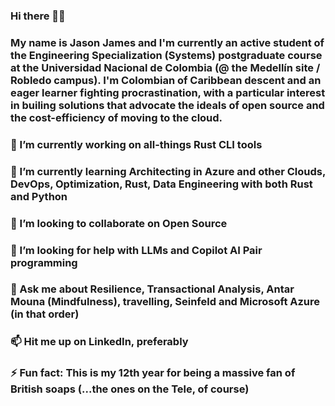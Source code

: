 ### Hi there 👋🏾

### My name is Jason James and I'm currently an active student of the Engineering Specialization (Systems) postgraduate course at the Universidad Nacional de Colombia (@ the Medellín site / Robledo campus). I'm Colombian of Caribbean descent and an eager learner fighting procrastination, with a particular interest in builing solutions that advocate the ideals of open source and the cost-efficiency of moving to the cloud.

### 🔭 I’m currently working on all-things Rust CLI tools
### 🌱 I’m currently learning Architecting in Azure and other Clouds, DevOps, Optimization, Rust, Data Engineering with both Rust and Python
### 👯 I’m looking to collaborate on Open Source
### 🤔 I’m looking for help with LLMs and Copilot AI Pair programming
### 💬 Ask me about Resilience, Transactional Analysis, Antar Mouna (Mindfulness), travelling, Seinfeld and Microsoft Azure (in that order)
### 📫 Hit me up on LinkedIn, preferably
### ⚡ Fun fact: This is my 12th year for being a massive fan of British soaps (...the ones on the Tele, of course)

